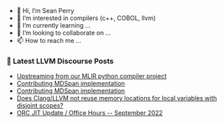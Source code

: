 - 👋 Hi, I’m Sean Perry
- 👀 I’m interested in compilers (c++, COBOL, llvm)
- 🌱 I’m currently learning ...
- 💞️ I’m looking to collaborate on ...
- 📫 How to reach me ...

<!---
s66perry/s66perry is a ✨ special ✨ repository because its `README.md` (this file) appears on your GitHub profile.
You can click the Preview link to take a look at your changes.
--->
### 📕 Latest LLVM Discourse Posts

<!-- DISCOURSE-LLVM:START -->
- [Upstreaming from our MLIR python compiler project](https://discourse.llvm.org/t/upstreaming-from-our-mlir-python-compiler-project/64931#post_11)
- [Contributing MDSpan implementation](https://discourse.llvm.org/t/contributing-mdspan-implementation/65478#post_2)
- [Contributing MDSpan implementation](https://discourse.llvm.org/t/contributing-mdspan-implementation/65478#post_1)
- [Does Clang/LLVM not reuse memory locations for local variables with disjoint scopes?](https://discourse.llvm.org/t/does-clang-llvm-not-reuse-memory-locations-for-local-variables-with-disjoint-scopes/65464#post_4)
- [ORC JIT Update / Office Hours -- September 2022](https://discourse.llvm.org/t/orc-jit-update-office-hours-september-2022/65104#post_4)
<!-- DISCOURSE-LLVM:END -->

